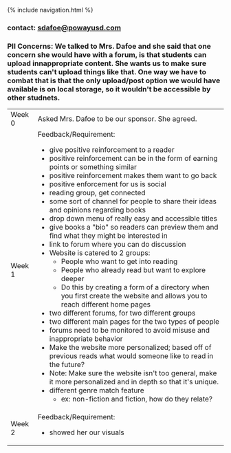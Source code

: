 {% include navigation.html %}
### contact: sdafoe@powayusd.com
### PII Concerns: We talked to Mrs. Dafoe and she said that one concern she would have with a forum, is that students can upload innappropriate content. She wants us to make sure students can't upload things like that. One way we have to combat that is that the only upload/post option we would have available is on local storage, so it wouldn't be accessible by other studnets.

<table>
<tr>
<td>Week 0</td>
<td>
Asked Mrs. Dafoe to be our sponsor. She agreed. 

</td>
</tr>

<tr>
<td>Week 1</td>

<td>  
Feedback/Requirement:
<br>

- give positive reinforcement to a reader <br>
- positive reinforcement can be in the form of earning points or something similar <br>
- positive reinforcement makes them want to go back  <br>
- positive enforcement for us is social  <br>
- reading group, get connected  <br>
- some sort of channel for people to share their ideas and opinions regarding books  <br>
- drop down menu of really easy and accessible titles  <br>
- give books a "bio" so readers can preview them and find what they might be interested in <br>
- link to forum where you can do discussion  <br>
- Website is catered to 2 groups: <br>
    - People who want to get into reading  <br>
    - People who already read but want to explore deeper <br>
    - Do this by creating a form of a directory when you first create the website and allows you to reach different home pages  <br>
- two different forums, for two different groups  <br>
- two different main pages for the two types of people  <br>
- forums need to be monitored to avoid misuse and inappropriate behavior   <br>
- Make the website more personalized; based off of previous reads what would someone like to read in the future?  <br>
- Note: Make sure the website isn't too general, make it more personalized and in depth so that it's unique.  <br>
- different genre match feature  <br>
    - ex: non-fiction and fiction, how do they relate? <br>




</td>
</tr>

  <tr>
<td>Week 2</td>

<td>  
Feedback/Requirement:
<br>

- showed her our visuals <br>

</td>
</tr>

</table>
